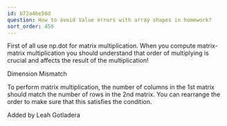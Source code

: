 ```yaml
---
id: b72a4be56d
question: How to avoid Value errors with array shapes in homework?
sort_order: 450
---
```


First of all use np.dot for matrix multiplication. When you compute matrix-matrix multiplication you should understand that order of multiplying is crucial and affects the result of the multiplication!

Dimension Mismatch

To perform matrix multiplication, the number of columns in the 1st matrix should match the number of rows in the 2nd matrix. You can rearrange the order to make sure that this satisfies the condition.

Added by Leah Gotladera

